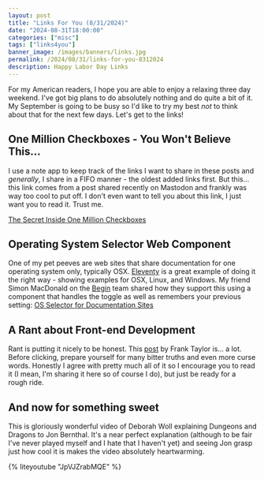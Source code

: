 ```yaml
---
layout: post
title: "Links For You (8/31/2024)"
date: "2024-08-31T18:00:00"
categories: ["misc"]
tags: ["links4you"]
banner_image: /images/banners/links.jpg
permalink: /2024/08/31/links-for-you-8312024
description: Happy Labor Day Links
---
```


For my American readers, I hope you are able to enjoy a relaxing three day weekend. I've got big plans to do absolutely nothing and do quite a bit of it. My September is going to be busy so I'd like to try my best *not* to think about that for the next few days. Let's get to the links!

## One Million Checkboxes - You Won't Believe This...

I use a note app to keep track of the links I want to share in these posts and *generally*, I share in a FIFO manner - the oldest added links first. But this... this link comes from a post shared recently on Mastodon and frankly was way too cool to put off. I don't even want to tell you about this link, I just want you to read it. Trust me. 

[The Secret Inside One Million Checkboxes](https://eieio.games/essays/the-secret-in-one-million-checkboxes/)

## Operating System Selector Web Component

One of my pet peeves are web sites that share documentation for one operating system only, typically OSX. [Eleventy](https://www.11ty.dev/) is a great example of doing it the right way - showing examples for OSX, Linux, and Windows. My friend Simon MacDonald on the [Begin](https://begin.com) team shared how they support this using a component that handles the toggle as well as remembers your previous setting: [OS Selector for Documentation Sites](https://begin.com/blog/posts/2024-06-25-os-selector-for-documentation-sites)

## A Rant about Front-end Development

Rant is putting it nicely to be honest. This [post](https://blog.frankmtaylor.com/2024/06/20/a-rant-about-front-end-development/) by Frank Taylor is... a lot. Before clicking, prepare yourself for many bitter truths and even more curse words. Honestly I agree with pretty much all of it so I encourage you to read it (I mean, I'm sharing it here so of course I do), but just be ready for a rough ride.

## And now for something sweet

This is gloriously wonderful video of Deborah Woll explaining Dungeons and Dragons to Jon Bernthal. It's a near perfect explanation (although to be fair I've never played myself and I hate that I haven't yet) and seeing Jon grasp just how cool it is makes the video absolutely heartwarming.

{% liteyoutube "JpVJZrabMQE" %}

